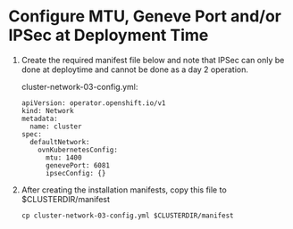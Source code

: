 # Configure MTU, Geneve Port and/or IPSec at Deployment Time

1. Create the required manifest file below and note that IPSec can only be done at deploytime and cannot be done as a day 2 operation.

   cluster-network-03-config.yml:
    
    ```
    apiVersion: operator.openshift.io/v1
    kind: Network
    metadata:
      name: cluster
    spec:
      defaultNetwork:
        ovnKubernetesConfig:
          mtu: 1400
          genevePort: 6081
          ipsecConfig: {}
    ```
    
2. After creating the installation manifests, copy this file to $CLUSTERDIR/manifest

    ```
    cp cluster-network-03-config.yml $CLUSTERDIR/manifest
